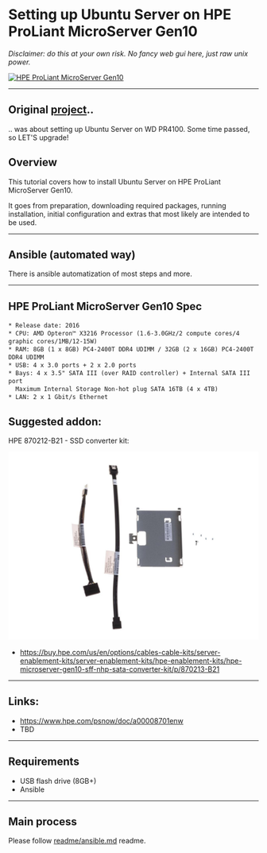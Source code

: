 # Setting up Ubuntu Server on HPE ProLiant MicroServer Gen10

_Disclaimer: do this at your own risk. No fancy web gui here, just raw unix power._

[![HPE ProLiant MicroServer Gen10](./img/microservergen10.jpeg)](./img/microservergen10.jpeg)

---

## Original [project](https://github.com/aamkye/ubuntu_on_WD_PRx100)..

.. was about setting up Ubuntu Server on WD PR4100. Some time passed, so LET'S upgrade!

## Overview

This tutorial covers how to install Ubuntu Server on HPE ProLiant MicroServer Gen10.

It goes from preparation, downloading required packages, running installation, initial configuration and extras that most likely are intended to be used.

---

## Ansible (automated way)

There is ansible automatization of most steps and more.

---

## HPE ProLiant MicroServer Gen10 Spec

```
* Release date: 2016
* CPU: AMD Opteron™ X3216 Processor (1.6-3.0GHz/2 compute cores/4 graphic cores/1MB/12-15W)
* RAM: 8GB (1 x 8GB) PC4-2400T DDR4 UDIMM / 32GB (2 x 16GB) PC4-2400T DDR4 UDIMM
* USB: 4 x 3.0 ports + 2 x 2.0 ports
* Bays: 4 x 3.5" SATA III (over RAID controller) + Internal SATA III port
  Maximum Internal Storage Non-hot plug SATA 16TB (4 x 4TB)
* LAN: 2 x 1 Gbit/s Ethernet
```

## Suggested addon:

HPE 870212-B21 - SSD converter kit:

[![HPE 870212-B21](./img/hpe-870212-B21.jpg)](./img/hpe-870212-B21.jpg)

* https://buy.hpe.com/us/en/options/cables-cable-kits/server-enablement-kits/server-enablement-kits/hpe-enablement-kits/hpe-microserver-gen10-sff-nhp-sata-converter-kit/p/870213-B21

---

## Links:

* https://www.hpe.com/psnow/doc/a00008701enw
* TBD

---

## Requirements

* USB flash drive (8GB+)
* Ansible

---

## Main process

Please follow [readme/ansible.md](readme/ansible.md) readme.
